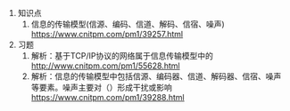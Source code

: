 1. 知识点
    1. 信息的传输模型(信源、编码、信道、解码、信宿、噪声) https://www.cnitpm.com/pm1/39257.html
2. 习题
    1. 解析：基于TCP/IP协议的网络属于信息传输模型中的 http://www.cnitpm.com/pm1/55628.html
    2. 解析：信息的传输模型中包括信源、编码器、信道、解码器、信宿、噪声等要素。噪声主要对（）形成干扰或影响  https://www.cnitpm.com/pm1/39288.html